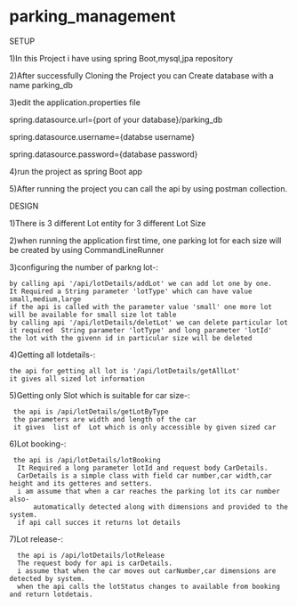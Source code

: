 # parking_management

SETUP

1)In this Project i have using spring Boot,mysql,jpa repository

2)After successfully Cloning the Project you can Create database with a name parking_db

3)edit the application.properties file
  
  spring.datasource.url={port of your database}/parking_db
  
  spring.datasource.username={databse username}
  
  spring.datasource.password={database password}

4)run the project as spring Boot app

5)After running the project you can call the api by using postman collection.
 
 DESIGN
 
 1)There is 3 different Lot entity for 3 different Lot Size
 
 2)when running the application first time, one parking lot for each size will be created by using CommandLineRunner
 
 3)configuring the number of parkng lot-:
 
    by calling api '/api/lotDetails/addLot' we can add lot one by one. 
    It Required a String parameter 'lotType' which can have value small,medium,large 
    if the api is called with the parameter value 'small' one more lot will be available for small size lot table
    by calling api '/api/lotDetails/deletLot' we can delete particular lot
    it required  String parameter 'lotType' and long parameter 'lotId'
    the lot with the givenn id in particular size will be deleted
 
 4)Getting all lotdetails-:
 
    the api for getting all lot is '/api/lotDetails/getAllLot'
    it gives all sized lot information
 
 5)Getting only Slot which is suitable for car size-:
 
     the api is /api/lotDetails/getLotByType
     the parameters are width and length of the car
     it gives  list of  Lot which is only accessible by given sized car
 
 6)Lot booking-:
 
     the api is /api/lotDetails/lotBooking 
      It Required a long parameter lotId and request body CarDetails.
      CarDetails is a simple class with field car number,car width,car height and its getteres and setters.
      i am assume that when a car reaches the parking lot its car number also-
          automatically detected along with dimensions and provided to the system.      
      if api call succes it returns lot details 
 
 7)Lot release-:
 
      the api is /api/lotDetails/lotRelease
      The request body for api is carDetails.
      i assume that when the car moves out carNumber,car dimensions are detected by system.
      when the api calls the lotStatus changes to available from booking and return lotdetais.

